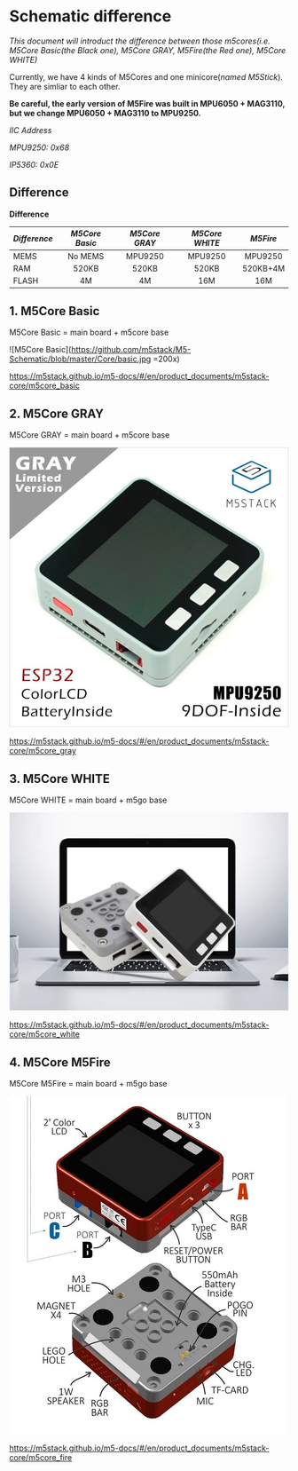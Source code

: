 # Schematic difference

*This document will introduct the difference between those m5cores(i.e. M5Core Basic(the Black one), M5Core GRAY, M5Fire(the Red one), M5Core WHITE)*

Currently, we have 4 kinds of M5Cores and one minicore(*named M5Stick*). They are simliar to each other.

**Be careful, the early version of M5Fire was built in MPU6050 + MAG3110, but we change MPU6050 + MAG3110 to MPU9250.**

*IIC Address*

*MPU9250: 0x68*

*IP5360:  0x0E*

## Difference

**Difference**

| *Difference*          | *M5Core Basic* | *M5Core GRAY*   | *M5Core WHITE* | *M5Fire* |
| :-------------------- | :------------: | :-------------: | :------------: | :------: |
| MEMS                  | No MEMS        | MPU9250         | MPU9250        |MPU9250   |
| RAM                   | 520KB          | 520KB           | 520KB          |520KB+4M  |
| FLASH                 | 4M             | 4M              | 16M            |16M       |


## 1. M5Core Basic

M5Core Basic = main board + m5core base

![M5Core Basic](https://github.com/m5stack/M5-Schematic/blob/master/Core/basic.jpg  =200x)

https://m5stack.github.io/m5-docs/#/en/product_documents/m5stack-core/m5core_basic

## 2. M5Core GRAY

M5Core GRAY = main board + m5core base

![M5Core GRAY](gray.jpg)

https://m5stack.github.io/m5-docs/#/en/product_documents/m5stack-core/m5core_gray

## 3. M5Core WHITE

M5Core WHITE = main board + m5go base

![M5Core WHITE](m5go.png)

https://m5stack.github.io/m5-docs/#/en/product_documents/m5stack-core/m5core_white

## 4. M5Core M5Fire

M5Core M5Fire = main board + m5go base

![M5Core M5Fire](fire.jpg)

https://m5stack.github.io/m5-docs/#/en/product_documents/m5stack-core/m5core_fire
